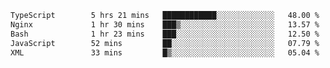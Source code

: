 <!-- <img align='right' src="https://github-readme-stats-eight-rose-90.vercel.app
/api?username=JesusJimenezG&show_icons=true&theme=radical">

### Hi there 👋 My name is Jesús.
- I'm a Computer Engineering student.
- I'm currently working as a Full stack Web developer and native Android Developer.

- Proghead.
- Inlärning svenska
- I also like to translate music on my YouTube channel. [![YouTube Views](https://img.shields.io/youtube/channel/views/UCWnlcC4_sV9Imcy9ysQpxHA?style=social)](https://www.youtube.com/channel/UCWnlcC4_sV9Imcy9ysQpxHA) -->
<!-- ![banner](https://github.com/JesusJimenezG/JesusJimenezG/blob/main/1.png) -->

<!--START_SECTION:waka-->

```txt
TypeScript        5 hrs 21 mins   ████████████░░░░░░░░░░░░░   48.00 %
Nginx             1 hr 30 mins    ███▒░░░░░░░░░░░░░░░░░░░░░   13.57 %
Bash              1 hr 23 mins    ███░░░░░░░░░░░░░░░░░░░░░░   12.50 %
JavaScript        52 mins         ██░░░░░░░░░░░░░░░░░░░░░░░   07.79 %
XML               33 mins         █▒░░░░░░░░░░░░░░░░░░░░░░░   05.04 %
```

<!--END_SECTION:waka-->

<!--
**JesusJimenezG/JesusJimenezG** is a ✨ _special_ ✨ repository because its `README.md` (this file) appears on your GitHub profile.

Here are some ideas to get you started:

- 🔭 I’m currently working on ...
- 🌱 I’m currently learning ...
- 👯 I’m looking to collaborate on ...
- 🤔 I’m looking for help with ...
- 💬 Ask me about ...
- 📫 How to reach me: ...
- 😄 Pronouns: ...
- ⚡ Fun fact: ...
-->
